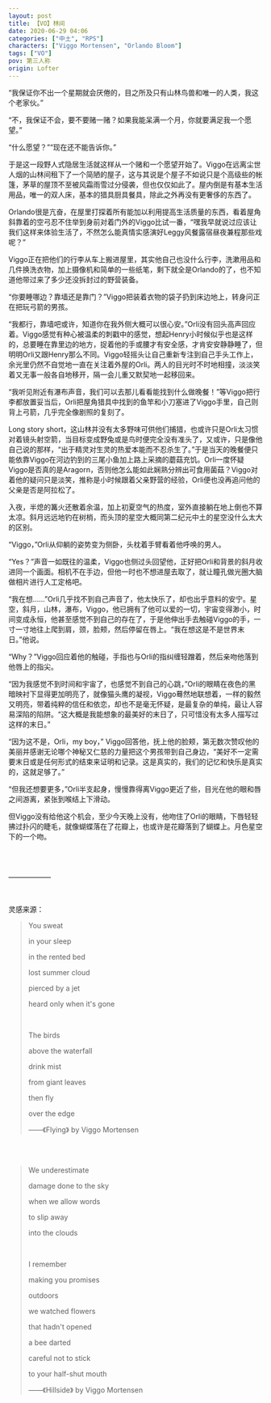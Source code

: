 ```yaml
---
layout: post
title: 【VO】林间
date: 2020-06-29 04:06
categories: ["中土", "RPS"]
characters: ["Viggo Mortensen", "Orlando Bloom"]
tags: ["VO"]
pov: 第三人称
origin: Lofter
---
```


“我保证你不出一个星期就会厌倦的，目之所及只有山林鸟兽和唯一的人类，我这个老家伙。”

“不，我保证不会，要不要赌一赌？如果我能呆满一个月，你就要满足我一个愿望。”

“什么愿望？”“现在还不能告诉你。”

于是这一段野人式隐居生活就这样从一个赌和一个愿望开始了。Viggo在远离尘世人烟的山林间租下了一个简陋的屋子，这与其说是个屋子不如说只是个高级些的帐篷，茅草的屋顶不至被风霜雨雪过分侵袭，但也仅仅如此了。屋内倒是有基本生活用品，唯一的双人床，基本的猎具厨具餐具，除此之外再没有更奢侈的东西了。

Orlando很是亢奋，在屋里打探着所有能加以利用提高生活质量的东西，看着屋角斜靠着的空弓忍不住举到身前对着门外的Viggo比试一番，“嘿我早就说过应该让我们这样来体验生活了，不然怎么能真情实感演好Leggy风餐露宿昼夜兼程那些戏呢？”

Viggo正在把他们的行李从车上搬进屋里，其实他自己也没什么行李，洗漱用品和几件换洗衣物，加上摄像机和简单的一些纸笔，剩下就全是Orlando的了，也不知道他带过来了多少还没拆封过的野营装备。

“你要睡哪边？靠墙还是靠门？”Viggo把装着衣物的袋子扔到床边地上，转身问正在把玩弓箭的男孩。

“我都行，靠墙吧或许，知道你在我外侧大概可以很心安。”Orli没有回头高声回应着。Viggo感觉有种心被温柔的刺戳中的感觉，想起Henry小时候似乎也是这样的，总要睡在靠里边的地方，捉着他的手或腰才有安全感，才肯安安静静睡了，但明明Orli又跟Henry那么不同。Viggo轻摇头让自己重新专注到自己手头工作上，余光里仍然不自觉地一直在关注着外屋的Orli。两人的目光时不时地相撞，淡淡笑着又无事一般各自地移开，隔一会儿重又默契地一起移回来。

“我听见附近有瀑布声音，我们可以去那儿看看能找到什么做晚餐！”等Viggo把行李都放置妥当后，Orli把屋角猎具中找到的鱼竿和小刀塞进了Viggo手里，自己则背上弓箭，几乎完全像剧照的复刻了。

Long story short，这山林并没有太多野味可供他们捕猎，也或许只是Orli太习惯对着镜头射空箭，当目标变成野兔或是鸟时便完全没有准头了，又或许，只是像他自己说的那样，“出于精灵对生灵的热爱本能而不忍杀生了。”于是当天的晚餐便只能依靠Viggo在河边钓到的三尾小鱼加上路上采摘的蘑菇充饥。Orli一度怀疑Viggo是否真的是Aragorn，否则他怎么能如此娴熟分辨出可食用菌菇？Viggo对着他的疑问只是淡笑，推称是小时候跟着父亲野营的经验，Orli便也没再追问他的父亲是否是阿拉松了。

入夜，半熄的篝火还散着余温，加上初夏空气的热度，室外直接躺在地上倒也不算太凉。斜月远远地钓在树梢，而头顶的星空大概同第二纪元中土的星空没什么太大的区别。

“Viggo，”Orli从仰躺的姿势变为侧卧，头枕着手臂看着他呼唤的男人。

“Yes？”声音一如既往的温柔，Viggo也侧过头回望他，正好把Orli和背景的斜月收进同一个画面。相机不在手边，但他一时也不想进屋去取了，就让瞳孔做光圈大脑做相片进行人工定格吧。

“我在想……”Orli几乎找不到自己声音了，他太快乐了，却也出乎意料的安宁。星空，斜月，山林，瀑布，Viggo，他已拥有了他可以爱的一切，宇宙变得渺小，时间变成永恒，他甚至感觉不到自己的存在了，于是他伸出手去触碰Viggo的手，一寸一寸地往上爬到肩，颈，脸颊，然后停留在唇上。“我在想这是不是世界末日。”他说。

“Why？”Viggo回应着他的触碰，手指也与Orli的指纠缠轻蹭着，然后亲吻他落到他唇上的指尖。

“因为我感觉不到时间和宇宙了，也感觉不到自己的心跳，”Orli的眼睛在夜色的黑暗映衬下显得更加明亮了，就像猫头鹰的凝视，Viggo蓦然地联想着，一样的毅然又明亮，带着纯粹的信任和依恋，却也不是毫无怀疑，是最复杂的单纯，最让人容易深陷的陷阱。“这大概是我能想象的最美好的末日了，只可惜没有太多人描写过这样的末日。”

“因为这不是，Orli，my boy，” Viggo回答他，抚上他的脸颊，第无数次赞叹他的美丽并感谢无论哪个神秘又仁慈的力量把这个男孩带到自己身边，“美好不一定需要末日或是任何形式的结束来证明和记录。这是真实的，我们的记忆和快乐是真实的，这就足够了。”

“但我还想要更多，”Orli半支起身，慢慢靠得离Viggo更近了些，目光在他的眼和唇之间游离，紧张到喉结上下滑动。

但Viggo没有给他这个机会，至少今天晚上没有，他吻住了Orli的眼睛，下唇轻轻拂过扑闪的睫毛，就像蝴蝶落在了花瓣上，也或许是花瓣落到了蝴蝶上。月色星空下的一个吻。

<br><br>

——————

<br>

灵感来源：

> You sweat
>
> in your sleep
>
> in the rented bed
>
> lost summer cloud
>
> pierced by a jet
>
> heard only when it's gone
>
> <br>
>
> The birds
>
> above the waterfall
>
> drink mist
>
> from giant leaves
>
> then fly
>
> over the edge
>
> ——《Flying》 by Viggo Mortensen

<br><br>

> We underestimate
>
> damage done to the sky
>
> when we allow words
>
> to slip away
>
> into the clouds
>
> <br>
>
> I remember
>
> making you promises
>
> outdoors
>
> we watched flowers
>
> that hadn't opened
>
> a bee darted
>
> careful not to stick
>
> to your half-shut mouth
>
> ——《Hillside》 by Viggo Mortensen
